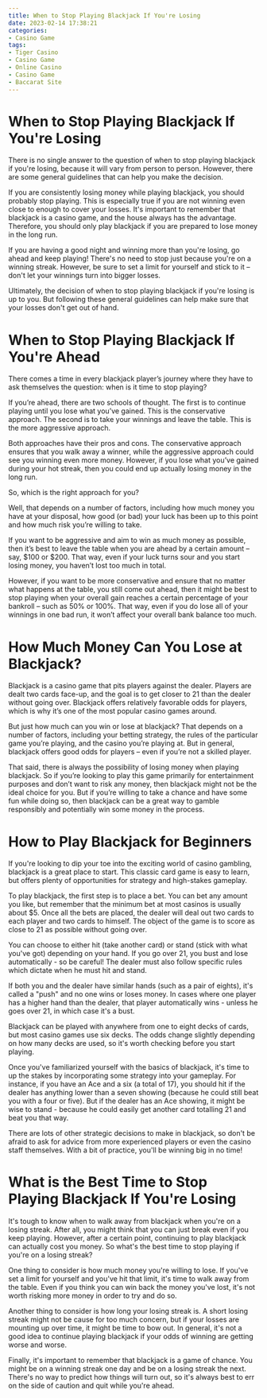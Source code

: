 ```yaml
---
title: When to Stop Playing Blackjack If You're Losing 
date: 2023-02-14 17:38:21
categories:
- Casino Game
tags:
- Tiger Casino
- Casino Game
- Online Casino
- Casino Game
- Baccarat Site
---
```



#  When to Stop Playing Blackjack If You're Losing 
There is no single answer to the question of when to stop playing blackjack if you're losing, because it will vary from person to person. However, there are some general guidelines that can help you make the decision.

If you are consistently losing money while playing blackjack, you should probably stop playing. This is especially true if you are not winning even close to enough to cover your losses. It's important to remember that blackjack is a casino game, and the house always has the advantage. Therefore, you should only play blackjack if you are prepared to lose money in the long run.

If you are having a good night and winning more than you're losing, go ahead and keep playing! There's no need to stop just because you're on a winning streak. However, be sure to set a limit for yourself and stick to it – don't let your winnings turn into bigger losses.

Ultimately, the decision of when to stop playing blackjack if you're losing is up to you. But following these general guidelines can help make sure that your losses don't get out of hand.

#  When to Stop Playing Blackjack If You're Ahead 

There comes a time in every blackjack player’s journey where they have to ask themselves the question: when is it time to stop playing?

If you’re ahead, there are two schools of thought. The first is to continue playing until you lose what you’ve gained. This is the conservative approach. The second is to take your winnings and leave the table. This is the more aggressive approach.

Both approaches have their pros and cons. The conservative approach ensures that you walk away a winner, while the aggressive approach could see you winning even more money. However, if you lose what you’ve gained during your hot streak, then you could end up actually losing money in the long run.

So, which is the right approach for you?

Well, that depends on a number of factors, including how much money you have at your disposal, how good (or bad) your luck has been up to this point and how much risk you’re willing to take.

If you want to be aggressive and aim to win as much money as possible, then it’s best to leave the table when you are ahead by a certain amount – say, $100 or $200. That way, even if your luck turns sour and you start losing money, you haven’t lost too much in total.

However, if you want to be more conservative and ensure that no matter what happens at the table, you still come out ahead, then it might be best to stop playing when your overall gain reaches a certain percentage of your bankroll – such as 50% or 100%. That way, even if you do lose all of your winnings in one bad run, it won’t affect your overall bank balance too much.

#  How Much Money Can You Lose at Blackjack? 

Blackjack is a casino game that pits players against the dealer. Players are dealt two cards face-up, and the goal is to get closer to 21 than the dealer without going over. Blackjack offers relatively favorable odds for players, which is why it’s one of the most popular casino games around.

But just how much can you win or lose at blackjack? That depends on a number of factors, including your betting strategy, the rules of the particular game you’re playing, and the casino you’re playing at. But in general, blackjack offers good odds for players – even if you’re not a skilled player.

That said, there is always the possibility of losing money when playing blackjack. So if you’re looking to play this game primarily for entertainment purposes and don’t want to risk any money, then blackjack might not be the ideal choice for you. But if you’re willing to take a chance and have some fun while doing so, then blackjack can be a great way to gamble responsibly and potentially win some money in the process.

#  How to Play Blackjack for Beginners 

If you're looking to dip your toe into the exciting world of casino gambling, blackjack is a great place to start. This classic card game is easy to learn, but offers plenty of opportunities for strategy and high-stakes gameplay.

To play blackjack, the first step is to place a bet. You can bet any amount you like, but remember that the minimum bet at most casinos is usually about $5. Once all the bets are placed, the dealer will deal out two cards to each player and two cards to himself. The object of the game is to score as close to 21 as possible without going over.

You can choose to either hit (take another card) or stand (stick with what you've got) depending on your hand. If you go over 21, you bust and lose automatically - so be careful! The dealer must also follow specific rules which dictate when he must hit and stand.

If both you and the dealer have similar hands (such as a pair of eights), it's called a "push" and no one wins or loses money. In cases where one player has a higher hand than the dealer, that player automatically wins - unless he goes over 21, in which case it's a bust.

Blackjack can be played with anywhere from one to eight decks of cards, but most casino games use six decks. The odds change slightly depending on how many decks are used, so it's worth checking before you start playing.

Once you've familiarized yourself with the basics of blackjack, it's time to up the stakes by incorporating some strategy into your gameplay. For instance, if you have an Ace and a six (a total of 17), you should hit if the dealer has anything lower than a seven showing (because he could still beat you with a four or five). But if the dealer has an Ace showing, it might be wise to stand - because he could easily get another card totalling 21 and beat you that way.

There are lots of other strategic decisions to make in blackjack, so don't be afraid to ask for advice from more experienced players or even the casino staff themselves. With a bit of practice, you'll be winning big in no time!

#  What is the Best Time to Stop Playing Blackjack If You're Losing

It's tough to know when to walk away from blackjack when you're on a losing streak. After all, you might think that you can just break even if you keep playing. However, after a certain point, continuing to play blackjack can actually cost you money. So what's the best time to stop playing if you're on a losing streak?

One thing to consider is how much money you're willing to lose. If you've set a limit for yourself and you've hit that limit, it's time to walk away from the table. Even if you think you can win back the money you've lost, it's not worth risking more money in order to try and do so.

Another thing to consider is how long your losing streak is. A short losing streak might not be cause for too much concern, but if your losses are mounting up over time, it might be time to bow out. In general, it's not a good idea to continue playing blackjack if your odds of winning are getting worse and worse.

Finally, it's important to remember that blackjack is a game of chance. You might be on a winning streak one day and be on a losing streak the next. There's no way to predict how things will turn out, so it's always best to err on the side of caution and quit while you're ahead.